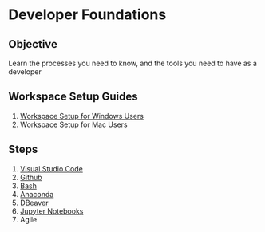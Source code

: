 # Developer Foundations

## Objective

Learn the processes you need to know, and the tools you need to have as a developer

## Workspace Setup Guides

1. [Workspace Setup for Windows Users](./setup-windows.md)
1. Workspace Setup for Mac Users

## Steps

1. [Visual Studio Code](./vscode)
1. [Github](./github)
1. [Bash](./bash/)
1. [Anaconda](./anaconda)
1. [DBeaver](./dbeaver)
1. [Jupyter Notebooks](./jupyter)
1. Agile